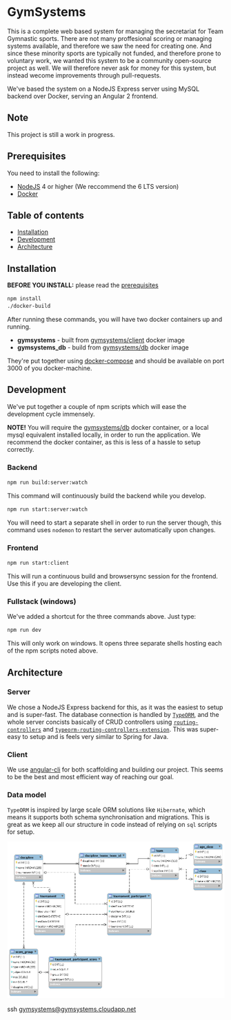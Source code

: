 # GymSystems

This is a complete web based system for managing the secretariat for Team Gymnastic sports. There are not many proffesional scoring or managing systems available, and therefore we saw the need for creating one. And since these minority sports are typically not funded, and therefore prone to voluntary work, we wanted this system to be a community open-source project as well. We will therefore never ask for money for this system, but instead wecome improvements through pull-requests.

We've based the system on a NodeJS Express server using MySQL backend over Docker, serving an Angular 2 frontend. 


## Note

This project is still a work in progress. 


## Prerequisites

You need to install the following:

* [NodeJS](https://nodejs.org/) 4 or higher (We reccommend the 6 LTS version)
* [Docker](https://www.docker.com/)


## Table of contents

* [Installation](#installation)
* [Development](#development)
* [Architecture](#architecture)

## Installation

**BEFORE YOU INSTALL:** please read the [prerequisites](#prerequisites)
```bash
npm install
./docker-build
```

After running these commands, you will have two docker containers up and running. 

* **gymsystems** - built from [gymsystems/client](./Dockerfile) docker image
* **gymsystems_db** - build from [gymsystems/db](.docker/db/Dockerfile) docker image

They're put together using [docker-compose](./docker-compose.yml) and should be available on port 3000 of you docker-machine.


## Development

We've put together a couple of npm scripts which will ease the development cycle immensely. 

**NOTE!** You will require the [gymsystems/db](.docker/db/Dockerfile) docker container, or a local mysql equivalent installed locally, in order to run the application. We recommend the docker container, as this is less of a hassle to setup correctly.  

### Backend

```bash
npm run build:server:watch
```

This command will continuously build the backend while you develop. 

```bash
npm run start:server:watch
```

You will need to start a separate shell in order to run the server though, this command uses `nodemon` to restart the server automatically upon changes. 

### Frontend

```bash
npm run start:client
```

This will run a continuous build and browsersync session for the frontend. Use this if you are developing the client.


### Fullstack (windows)

We've added a shortcut for the three commands above. Just type:
```bash
npm run dev
```
This will only work on windows. It opens three separate shells hosting each of the npm scripts noted above.

## Architecture
### Server

We chose a NodeJS Express backend for this, as it was the easiest to setup and is super-fast. The database connection is handled by [`TypeORM`](https://typeorm.github.io), and the whole server concists basically of CRUD controllers using [`routing-controllers`](https://github.com/pleerock/routing-controllers) and [`typeorm-routing-controllers-extension`](https://github.com/typeorm/typeorm-routing-controllers-extensions). This was super-easy to setup and is feels very similar to Spring for Java.

### Client

We use [angular-cli](https://cli.angular.io/) for both scaffolding and building our project. This seems to be the best and most efficient way of reaching our goal.

### Data model

`TypeORM` is inspired by large scale ORM solutions like `Hibernate`, which means it supports both schema synchronisation and migrations. This is great as we keep all our structure in code instead of relying on `sql` scripts for setup. 

![DB Model](docs/db_model.png)


ssh gymsystems@gymsystems.cloudapp.net
